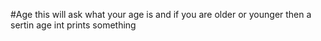 #Age this will ask what your age is and if you are older or younger then a sertin age int prints something